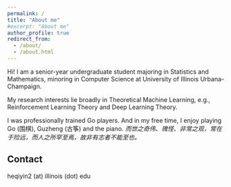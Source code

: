 ```yaml
---
permalink: /
title: "About me"
#excerpt: "About me"
author_profile: true
redirect_from: 
  - /about/
  - /about.html
---
```

Hi! I am a senior-year undergraduate student majoring in Statistics and Mathematics, minoring in Computer Science at University of Illinois Urbana-Champaign.

My research interests lie broadly in Theoretical Machine Learning, e.g., Reinforcement Learning Theory and Deep Learning Theory.

I was professionally trained Go players. And in my free time, I enjoy playing Go (围棋), Guzheng (古筝) and the piano.
 _而世之奇伟、瑰怪、非常之观，常在于险远，而人之所罕至焉，故非有志者不能至也。_


Contact
------
heqiyin2 (at) illinois (dot) edu



